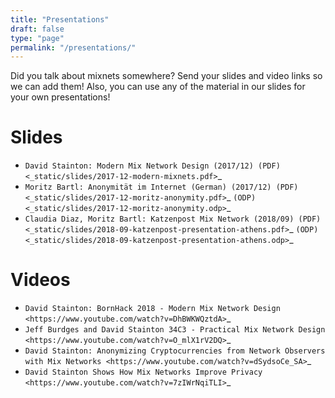 ```yaml
---
title: "Presentations"
draft: false
type: "page"
permalink: "/presentations/"
---
```



Did you talk about mixnets somewhere? Send your slides and video links so we can add them! Also, you can use any of the material in our slides for your own presentations!

Slides
======

* `David Stainton: Modern Mix Network Design (2017/12) (PDF) <_static/slides/2017-12-modern-mixnets.pdf>`_
* `Moritz Bartl: Anonymität im Internet (German) (2017/12) (PDF) <_static/slides/2017-12-moritz-anonymity.pdf>`_ `(ODP) <_static/slides/2017-12-moritz-anonymity.odp>`_
* `Claudia Diaz, Moritz Bartl: Katzenpost Mix Network (2018/09) (PDF) <_static/slides/2018-09-katzenpost-presentation-athens.pdf>`_ `(ODP) <_static/slides/2018-09-katzenpost-presentation-athens.odp>`_

Videos
======

* `David Stainton: BornHack 2018 - Modern Mix Network Design <https://www.youtube.com/watch?v=DhBWKWQztdA>`_
* `Jeff Burdges and David Stainton 34C3 - Practical Mix Network Design <https://www.youtube.com/watch?v=O_mlX1rV2DQ>`_
* `David Stainton: Anonymizing Cryptocurrencies from Network Observers with Mix Networks <https://www.youtube.com/watch?v=dSydsoCe_SA>`_
* `David Stainton Shows How Mix Networks Improve Privacy <https://www.youtube.com/watch?v=7zIWrNqiTLI>`_
